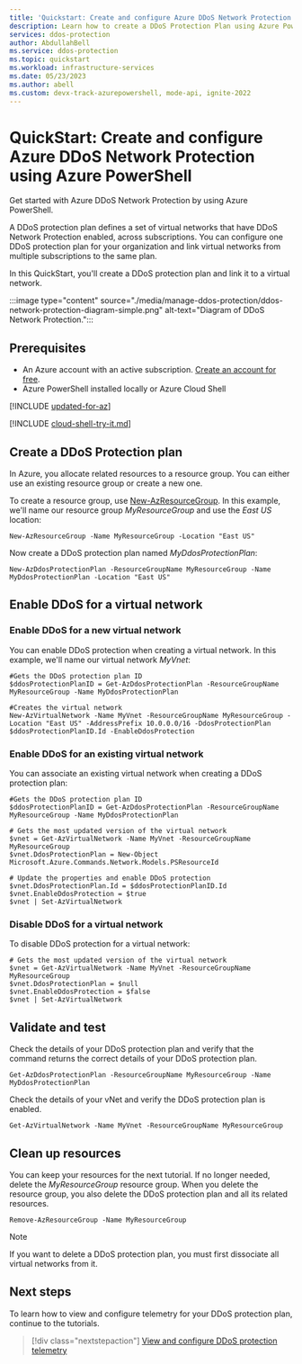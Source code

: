 ```yaml
---
title: 'Quickstart: Create and configure Azure DDoS Network Protection - Azure PowerShell'
description: Learn how to create a DDoS Protection Plan using Azure PowerShell
services: ddos-protection
author: AbdullahBell
ms.service: ddos-protection
ms.topic: quickstart
ms.workload: infrastructure-services
ms.date: 05/23/2023
ms.author: abell 
ms.custom: devx-track-azurepowershell, mode-api, ignite-2022
---
```

# QuickStart: Create and configure Azure DDoS Network Protection using Azure PowerShell

Get started with Azure DDoS Network Protection by using Azure PowerShell.

A DDoS protection plan defines a set of virtual networks that have DDoS Network Protection enabled, across subscriptions. You can configure one DDoS protection plan for your organization and link virtual networks from multiple subscriptions to the same plan.

In this QuickStart, you'll create a DDoS protection plan and link it to a virtual network.

:::image type="content" source="./media/manage-ddos-protection/ddos-network-protection-diagram-simple.png" alt-text="Diagram of DDoS Network Protection.":::

## Prerequisites

- An Azure account with an active subscription. [Create an account for free](https://azure.microsoft.com/free/?WT.mc_id=A261C142F).
- Azure PowerShell installed locally or Azure Cloud Shell

[!INCLUDE [updated-for-az](../../includes/updated-for-az.md)]

[!INCLUDE [cloud-shell-try-it.md](../../includes/cloud-shell-try-it.md)]

## Create a DDoS Protection plan

In Azure, you allocate related resources to a resource group. You can either use an existing resource group or create a new one.

To create a resource group, use [New-AzResourceGroup](/powershell/module/az.resources/new-azresourcegroup). In this example, we'll name our resource group _MyResourceGroup_ and use the _East US_ location:

```azurepowershell-interactive
New-AzResourceGroup -Name MyResourceGroup -Location "East US"
```

Now create a DDoS protection plan named _MyDdosProtectionPlan_:

```azurepowershell-interactive
New-AzDdosProtectionPlan -ResourceGroupName MyResourceGroup -Name MyDdosProtectionPlan -Location "East US"
```

## Enable DDoS for a virtual network

### Enable DDoS for a new virtual network

You can enable DDoS protection when creating a virtual network. In this example, we'll name our virtual network _MyVnet_:

```azurepowershell-interactive
#Gets the DDoS protection plan ID
$ddosProtectionPlanID = Get-AzDdosProtectionPlan -ResourceGroupName MyResourceGroup -Name MyDdosProtectionPlan

#Creates the virtual network
New-AzVirtualNetwork -Name MyVnet -ResourceGroupName MyResourceGroup -Location "East US" -AddressPrefix 10.0.0.0/16 -DdosProtectionPlan $ddosProtectionPlanID.Id -EnableDdosProtection  
```

### Enable DDoS for an existing virtual network

You can associate an existing virtual network when creating a DDoS protection plan:

```azurepowershell-interactive
#Gets the DDoS protection plan ID
$ddosProtectionPlanID = Get-AzDdosProtectionPlan -ResourceGroupName MyResourceGroup -Name MyDdosProtectionPlan

# Gets the most updated version of the virtual network
$vnet = Get-AzVirtualNetwork -Name MyVnet -ResourceGroupName MyResourceGroup
$vnet.DdosProtectionPlan = New-Object Microsoft.Azure.Commands.Network.Models.PSResourceId

# Update the properties and enable DDoS protection
$vnet.DdosProtectionPlan.Id = $ddosProtectionPlanID.Id
$vnet.EnableDdosProtection = $true
$vnet | Set-AzVirtualNetwork
```
### Disable DDoS for a virtual network

To disable DDoS protection for a virtual network:

```azurepowershell-interactive
# Gets the most updated version of the virtual network
$vnet = Get-AzVirtualNetwork -Name MyVnet -ResourceGroupName MyResourceGroup
$vnet.DdosProtectionPlan = $null
$vnet.EnableDdosProtection = $false
$vnet | Set-AzVirtualNetwork
```

## Validate and test

Check the details of your DDoS protection plan and verify that the command returns the correct details of your DDoS protection plan.

```azurepowershell-interactive
Get-AzDdosProtectionPlan -ResourceGroupName MyResourceGroup -Name MyDdosProtectionPlan
```

Check the details of your vNet and verify the DDoS protection plan is enabled.

```azurepowershell-interactive
Get-AzVirtualNetwork -Name MyVnet -ResourceGroupName MyResourceGroup
```

## Clean up resources

You can keep your resources for the next tutorial. If no longer needed, delete the _MyResourceGroup_ resource group. When you delete the resource group, you also delete the DDoS protection plan and all its related resources.

```azurepowershell-interactive
Remove-AzResourceGroup -Name MyResourceGroup
```

> [!NOTE]
> If you want to delete a DDoS protection plan, you must first dissociate all virtual networks from it.

## Next steps

To learn how to view and configure telemetry for your DDoS protection plan, continue to the tutorials.

> [!div class="nextstepaction"]
> [View and configure DDoS protection telemetry](telemetry.md)
